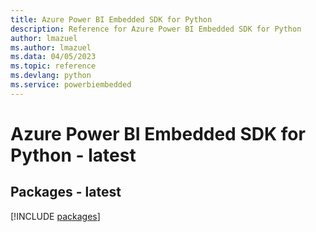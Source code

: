 ```yaml
---
title: Azure Power BI Embedded SDK for Python
description: Reference for Azure Power BI Embedded SDK for Python
author: lmazuel
ms.author: lmazuel
ms.data: 04/05/2023
ms.topic: reference
ms.devlang: python
ms.service: powerbiembedded
---
```

# Azure Power BI Embedded SDK for Python - latest
## Packages - latest
[!INCLUDE [packages](power-bi-embedded-index.md)]